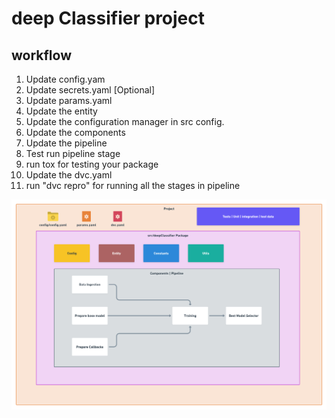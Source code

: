 # deep Classifier project

## workflow

1. Update config.yam
2. Update secrets.yaml [Optional]
3. Update params.yaml
4. Update the entity
5. Update the configuration manager in src config.
6. Update the components
7. Update the pipeline
8. Test run pipeline stage
9. run tox for testing your package
10. Update the dvc.yaml
11. run "dvc repro" for running all the stages in pipeline

![img](https://github.com/PRaj76/BaseCode/blob/master/docs/images/image.png) 